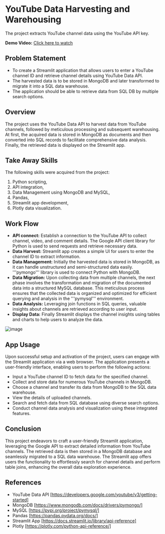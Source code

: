 # YouTube Data Harvesting and Warehousing
The project extracts YouTube channel data using the YouTube API key.

**Demo Video:** [Click here to watch](https://www.linkedin.com/posts/aishwarya-velmurugan_greetings-im-aishwarya-i-would-like-to-activity-7169040503974342657-ObAr?utm_source=share&utm_medium=member_desktop)

## Problem Statement
- To create a Streamlit application that allows users to enter a YouTube channel ID and retrieve channel details using YouTube Data API.
- The harvested data is to be stored in MongoDB and later transformed to migrate it into a SQL data warehouse.
- The application should be able to retrieve data from SQL DB by multiple search options.

## Overview
  The project uses the YouTube Data API to harvest data from YouTube channels, followed by meticulous processing and subsequent warehousing. At first, the acquired data is stored in MongoDB as documents and then converted into SQL records to facilitate comprehensive data analysis. Finally, the retrieved data is displayed on the Streamlit app.

## Take Away Skills
The following skills were acquired from the project:
  1. Python scripting,
  2. API integration,
  3. Data Management using MongoDB and MySQL,
  4. Pandas,
  5. Streamlit app development,
  6. Plotly data visualization.

## Work Flow
- **API connect:** Establish a connection to the YouTube API to collect channel, video, and comment details. The Google API client library for Python is used to send requests and retrieve necessary data.
- **Data Harvest:** Streamlit app creates a simple UI for users to enter the channel ID to extract information.
- **Data Management:** Initially the harvested data is stored in MongoDB, as it can handle unstructured and semi-structured data easily. '''pymongo''' library is used to connect Python with MongoDB.
- **Data Migration:** Upon collecting data from multiple channels, the next phase involves the transformation and migration of the documented data into a structured MySQL database. This meticulous process ensures that the collected data is organized and optimized for efficient querying and analysis in the '''pymysql''' environment.
- **Data Analysis:** Leveraging join functions in SQL queries, valuable insights about channels are retrieved according to user input.
- **Display Data:** Finally Streamlit displays the channel insights using tables and charts to help users to analyze the data.

![image](https://github.com/aishwarya-10/youtube_data_harvesting_and_warehousing/assets/48954230/cf82d0b5-37d2-4090-a57a-5a7aaf7887d1)

## App Usage
Upon successful setup and activation of the project, users can engage with the Streamlit application via a web browser. The application presents a user-friendly interface, enabling users to perform the following actions:
- Input a YouTube channel ID to fetch data for the specified channel.
- Collect and store data for numerous YouTube channels in MongoDB.
- Choose a channel and transfer its data from MongoDB to the SQL data warehouse.
- View the details of uploaded channels.
- Search and fetch data from SQL database using diverse search options.
- Conduct channel data analysis and visualization using these integrated features.

## Conclusion
  This project endeavors to craft a user-friendly Streamlit application, leveraging the Google API to extract detailed information from YouTube channels. The retrieved data is then stored in a MongoDB database and seamlessly migrated to a SQL data warehouse. The Streamlit app offers users the functionality to effortlessly search for channel details and perform table joins, enhancing the overall data exploration experience.

## References
- YouTube Data API [https://developers.google.com/youtube/v3/getting-started]
- MongoDB [https://www.mongodb.com/docs/drivers/pymongo/]
- MySQL [https://pypi.org/project/pymysql/]
- Pandas [https://pandas.pydata.org/docs/]
- Streamlit App [https://docs.streamlit.io/library/api-reference]
- Plotly [https://plotly.com/python-api-reference/]
